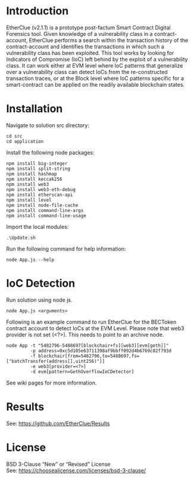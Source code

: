 # Introduction

EtherClue (v2.1.1) is a prototype post-factum Smart Contract Digital Forensics tool. Given knowledge of a vulnerability class in a contract-account, EtherClue performs a search within the transaction history of the contract-account and identifies the transactions in which such a vulnerability class has been exploited. This tool works by looking for Indicators of Compromise (IoC) left behind by the exploit of a vulnerability class. It can work either at EVM level where IoC patterns that generalize over a vulnerability class can detect IoCs from the re-constructed transaction traces, or at the Block level where IoC patterns specific for a smart-contract can be applied on the readily available blockchain states. 

# Installation

Navigate to solution src directory:  

```
cd src  
cd application  
```

Install the following node packages:    

```
npm install big-integer  
npm install split-string  
npm install hashmap  
npm install keccak256  
npm install web3  
npm install web3-eth-debug  
npm install etherscan-api  
npm install level  
npm install node-file-cache  
npm install command-line-args  
npm install command-line-usage  
```

Import the local modules:  

```
.\Update.sh
```

Run the following command for help information:  

```
node App.js --help
```

# IoC Detection

Run solution using node js.  

```
node App.js <arguments>
```

Following is an example command to run EtherClue for the BECToken contract account to detect IoCs at the EVM Level.  Please note that web3 provider is not set (<?>). This needs to point to an archive node.

```
node App -t "5482796-5488697[blockchair+fs][web3][evm[geth]]" 
         -p address=0xc5d105e63711398af9bbff092d4b6769c82f793d 
         -f blockchair[from=5482796,to=5488697,fs=["batchTransfer(address[],uint256)"]] 
         -e web3[provider=<?>] 
         -d evm[pattern=GethOverflowIoCDetector]
```

See wiki pages for more information.

# Results

See: https://github.com/EtherClue/Results

# License

BSD 3-Clause “New” or “Revised” License  
See: https://choosealicense.com/licenses/bsd-3-clause/
